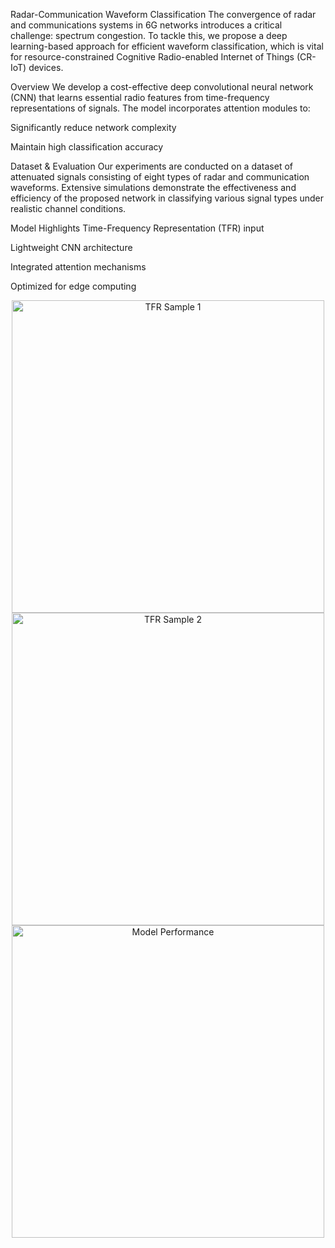 Radar-Communication Waveform Classification
The convergence of radar and communications systems in 6G networks introduces a critical challenge: spectrum congestion. To tackle this, we propose a deep learning-based approach for efficient waveform classification, which is vital for resource-constrained Cognitive Radio-enabled Internet of Things (CR-IoT) devices.

Overview
We develop a cost-effective deep convolutional neural network (CNN) that learns essential radio features from time-frequency representations of signals. The model incorporates attention modules to:

Significantly reduce network complexity

Maintain high classification accuracy

Dataset & Evaluation
Our experiments are conducted on a dataset of attenuated signals consisting of eight types of radar and communication waveforms. Extensive simulations demonstrate the effectiveness and efficiency of the proposed network in classifying various signal types under realistic channel conditions.

Model Highlights
Time-Frequency Representation (TFR) input

Lightweight CNN architecture

Integrated attention mechanisms

Optimized for edge computing

<div align="center"> <img src="https://github.com/user-attachments/assets/95371078-aac9-4167-a7ce-4f8eb302d759" alt="TFR Sample 1" width="500"/> <br/> <img src="https://github.com/user-attachments/assets/c080b990-39a7-4787-be43-9865007a1c76" alt="TFR Sample 2" width="500"/> <br/> <img src="https://github.com/user-attachments/assets/973392a2-54e2-4ee3-9029-5413f049199c" alt="Model Performance" width="500"/> </div>
